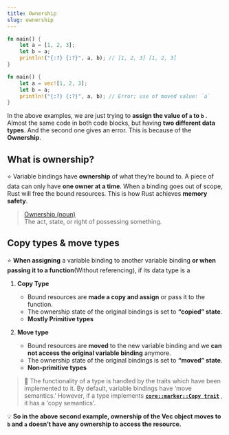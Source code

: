 ```yaml
---
title: Ownership
slug: ownership
---
```


```rust
fn main() {
    let a = [1, 2, 3];
    let b = a;
    println!("{:?} {:?}", a, b); // [1, 2, 3] [1, 2, 3]
}

fn main() {
    let a = vec![1, 2, 3];
    let b = a;
    println!("{:?} {:?}", a, b); // Error; use of moved value: `a`
}
```

In the above examples, we are just trying to **assign the value of `a` to `b`** . Almost the same code in both code blocks, but having **two different data types**. And the second one gives an error. This is because of the **Ownership**.


## What is ownership?

⭐️ Variable bindings have **ownership** of what they’re bound to. A piece of data can only have **one owner at a time**. When a binding goes out of scope, Rust will free the bound resources. This is how Rust achieves **memory safety**.

> [Ownership \(noun\)](https://github.com/nikomatsakis/rust-tutorials-keynote/blob/master/Ownership%20and%20Borrowing.pdf)  
> The act, state, or right of possessing something.

## Copy types & move types
⭐️ **When assigning** a variable binding to another variable binding **or when passing it to a function**\(Without referencing\), if its data type is a

1. **Copy Type**
   * Bound resources are **made a copy and assign** or pass it to the function.
   * The ownership state of the original bindings is set to **“copied” state**.
   * **Mostly Primitive types**
   
2. **Move type**
   * Bound resources are **moved** to the new variable binding and we **can not access the original variable binding** anymore.
   * The ownership state of the original bindings is set to **“moved” state**.
   * **Non-primitive types**

> 🔎 The functionality of a type is handled by the traits which have been implemented to it. By default, variable bindings have ‘move semantics.’ However, if a type implements [**`core::marker::Copy trait`**](https://doc.rust-lang.org/core/marker/trait.Copy.html) , it has a 'copy semantics'.


💡 **So in the above second example, ownership of the Vec object moves to `b` and `a` doesn’t have any ownership to access the resource.**
